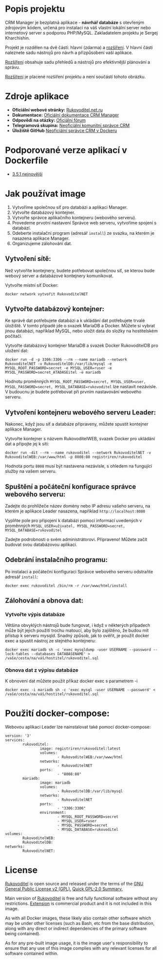 # Popis projektu

CRM Manager je bezplatná aplikace - **návrhář databáze** s otevřeným zdrojovým kódem, určená pro instalaci na váš vlastní lokální server nebo internetový server s podporou PHP/MySQL. Zakladatelem projektu je Sergej Kharchishin.

Projekt je rozdělen na dvě části: hlavní (zdarma) a [rozšíření](https://www.rukovoditel.net.ru/extension.php). V hlavní části naleznete sadu nástrojů pro návrh a přizpůsobení vaší aplikace.

[Rozšíření](https://www.rukovoditel.net.ru/extension.php) obsahuje sadu přehledů a nástrojů pro efektivnější plánování a správu.

[Rozšíření](https://www.rukovoditel.net.ru/extension.php) je placené rozšíření projektu a není součástí tohoto obrázku.

# Zdroje aplikace

* **Oficiální webové stránky:** [Rukovoditel.net.ru](https://www.rukovoditel.net.ru/)
* **Dokumentace:** [Oficiální dokumentace CRM Manager](https://docs.rukovoditel.net.ru/)
* **Odpovědi na otázky:** [Oficiální fórum](https://forum.rukovoditel.net.ru)
* **Telegramová skupina:** [Neoficiální komunitní správce CRM](https://t.me/crm_rukovoditel)
* **Úložiště GitHub** [Neoficiální správce CRM v Dockeru](https://github.com/registriren/Rukovoditel)

# Podporované verze aplikací v Dockerfile

* [3.5.1 nejnovější](https://github.com/opravmito/Rukovoditel/blob/master/3.5.1/Dockerfile)

# Jak používat image

1. Vytvoříme společnou síť pro databázi a aplikaci Manager.
2. Vytvořte databázový kontejner.
3. Vytvořte správce aplikačního kontejneru (webového serveru).
4. Provedeme prvotní nastavení Správce web serveru, vytvoříme spojení s databází.
5. Odeberte instalační program (adresář `install`) ze svazku, na kterém je nasazena aplikace Manager.
6. Organizujeme zálohování dat.

## Vytvoření sítě:

Než vytvoříte kontejnery, budete potřebovat společnou síť, se kterou bude webový server a databázové kontejnery komunikovat.

Vytvořte místní síť Docker:

```
docker network vytvořit RukovoditelNET
```

## Vytvořte databázový kontejner:

Ke správě dat potřebujete databázi a k ​​ukládání dat potřebujete trvalé úložiště. V tomto případě jde o svazek MariaDB a Docker. Můžete si vybrat jinou databázi, například MySQL, nebo uložit data do složky na hostitelském počítači.

Vytvořte databázový kontejner MariaDB a svazek Docker RukovoditelDB pro uložení dat:

```
docker run -d -p 3306:3306 --rm --name mariadb --network RukovoditelNET -v RukovoditelDB:/var/lib/mysql -e MYSQL_ROOT_PASSWORD=secret -e MYSQL_USER=ruser -e MYSQL_PASSWORD=secret_ATADASEitel -e mariadb
```

Hodnotu proměnných `MYSQL_ROOT_PASSWORD=secret, MYSQL_USER=user, MYSQL_PASSWORD=secret, MYSQL_DATABASE=rukovoditel` lze nastavit nezávisle. V budoucnu je budete potřebovat při prvním nastavování webového serveru.

## Vytvoření kontejneru webového serveru Leader:

Nakonec, když jsou síť a databáze připraveny, můžete spustit kontejner aplikace Manager.

Vytvořte kontejner s názvem RukovoditelWEB, svazek Docker pro ukládání dat a připojte jej k síti:

```
docker run -dit --rm --name rukovoditel --network RukovoditelNET -v RukovoditelWEB:/var/www/html -p 8008:80 registriren/rukovoditel
```
Hodnota portu `8008` musí být nastavena nezávisle, s ohledem na fungující služby na vašem serveru.

## Spuštění a počáteční konfigurace správce webového serveru:

Zadejte do prohlížeče název domény nebo IP adresu vašeho serveru, na kterém je aplikace Leader nasazena, například `http://localhost:8080`

Vyplňte pole pro připojení k databázi pomocí informací uvedených v proměnných `MYSQL_USER=uživatel, MYSQL_PASSWORD=secret, MYSQL_DATABASE=rukovoditel`

Zadejte podrobnosti o svém administrátorovi. Připraveno! Můžete začít budovat svou databázovou aplikaci.

## Odebrání instalačního programu:

Po instalaci a počáteční konfiguraci Správce webového serveru odstraňte adresář `install`:

```
docker exec rukovoditel /bin/rm -r /var/www/html/install
```

## Zálohování a obnova dat:

### Vytvořte výpis databáze

Většina obvyklých nástrojů bude fungovat, i když v některých případech může být jejich použití trochu matoucí, aby bylo zajištěno, že budou mít přístup k serveru mysqld. Snadný způsob, jak to ověřit, je použít docker exec a spustit nástroj ze stejného kontejneru:

```
docker exec mariadb sh -c 'exec mysqldump -user USERNAME --password --lock-tables --databases DATABASENAME' > /vaše/cesta/na/váš/hostitel/rukovoditel.sql
```

### Obnova dat z výpisu databáze

K obnovení dat můžete použít příkaz docker exec s parametrem -i

```
docker exec -i mariadb sh -c 'exec mysql -user USERNAME --password' < /vaše/cesta/na/váš/hostitel/rukovoditel.sql
```

# Použití docker-compose:

Webovou aplikaci Leader lze nainstalovat také pomocí docker-compose:

```
version: '3'
services:
        rukovoditel:
                image: registriren/rukovoditel:latest
                volumes:
                        - RukovoditelWEB:/var/www/html
                networks:
                        - RukovoditelNET
                ports:
                        - "8008:80"
        mariadb:
                image: mariadb
                volumes:
                        - RukovoditelDB:/var/lib/mysql
                networks:
                        - RukovoditelNET
                ports:
                        - "3306:3306"
                environment:
                        - MYSQL_ROOT_PASSWORD=secret
                        - MYSQL_USER=ruser
                        - MYSQL_PASSWORD=secret
                        - MYSQL_DATABASE=rukovoditel
volumes:
        RukovoditelWEB:
        RukovoditelDB:
networks:
        RukovoditelNET:
```

# License

[Rukovoditel](https://www.rukovoditel.net/download.php) is open source and released under the terms of the [GNU General Public License v2 (GPL).](https://www.gnu.org/licenses/old-licenses/gpl-2.0.html) [Quick GPL-2.0 Summary.](https://tldrlegal.com/license/gnu-general-public-license-v2)

Main version of [Rukovoditel](https://www.rukovoditel.net/download.php) is free and fully functional software without any restrictions. [Extension](https://www.rukovoditel.net/extension.php) is commercial product and it is not included in this image.

As with all Docker images, these likely also contain other software which may be under other licenses (such as Bash, etc from the base distribution, along with any direct or indirect dependencies of the primary software being contained).

As for any pre-built image usage, it is the image user's responsibility to ensure that any use of this image complies with any relevant licenses for all software contained within.
